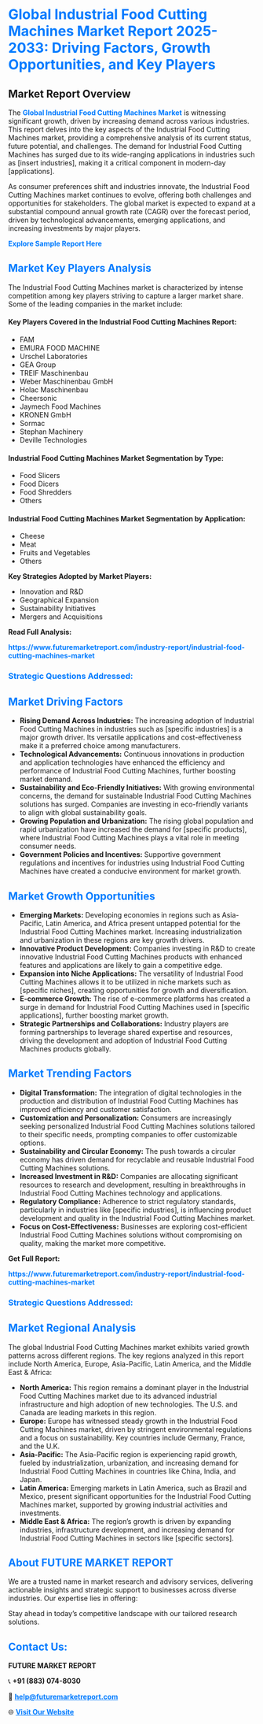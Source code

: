 <h1 style="color: #007BFF;">Global Industrial Food Cutting Machines Market Report 2025-2033: Driving Factors, Growth Opportunities, and Key Players</h1>

<section id="overview">
<h2>Market Report Overview</h2>
<p>The <a href="https://www.futuremarketreport.com/industry-report/industrial-food-cutting-machines-market" style="color: #007BFF; text-decoration: none;"><strong>Global Industrial Food Cutting Machines Market</strong></a> is witnessing significant growth, driven by increasing demand across various industries. This report delves into the key aspects of the Industrial Food Cutting Machines market, providing a comprehensive analysis of its current status, future potential, and challenges. The demand for Industrial Food Cutting Machines has surged due to its wide-ranging applications in industries such as [insert industries], making it a critical component in modern-day [applications].</p>
<p>As consumer preferences shift and industries innovate, the Industrial Food Cutting Machines market continues to evolve, offering both challenges and opportunities for stakeholders. The global market is expected to expand at a substantial compound annual growth rate (CAGR) over the forecast period, driven by technological advancements, emerging applications, and increasing investments by major players.</p>
</section>

<section id="overview">
<p><a href="https://www.futuremarketreport.com/request-sample/reportId=87499" style="color: #007BFF; text-decoration: none;"><strong>Explore Sample Report Here</strong></a></p>
</section>

<section id="key-players">
<h2 style="color: #007BFF;">Market Key Players Analysis</h2>
<p>The Industrial Food Cutting Machines market is characterized by intense competition among key players striving to capture a larger market share. Some of the leading companies in the market include:</p>
<h4>Key Players Covered in the Industrial Food Cutting Machines Report:</h4>
<ul><li>FAM</li><li>EMURA FOOD MACHINE</li><li>Urschel Laboratories</li><li>GEA Group</li><li>TREIF Maschinenbau</li><li>Weber Maschinenbau GmbH</li><li>Holac Maschinenbau</li><li>Cheersonic</li><li>Jaymech Food Machines</li><li>KRONEN GmbH</li><li>Sormac</li><li>Stephan Machinery</li><li>Deville Technologies</li></ul>
<h4>Industrial Food Cutting Machines Market Segmentation by Type:</h4>
<ul><li>Food Slicers</li><li>Food Dicers</li><li>Food Shredders</li><li>Others</li></ul>

<h4>Industrial Food Cutting Machines Market Segmentation by Application:</h4>
<ul><li>Cheese</li><li>Meat</li><li>Fruits and Vegetables</li><li>Others</li></ul>
<p><strong>Key Strategies Adopted by Market Players:</strong></p>
<ul>
<li>Innovation and R&D</li>
<li>Geographical Expansion</li>
<li>Sustainability Initiatives</li>
<li>Mergers and Acquisitions</li>
</ul>
</section>

<section>
<p><strong>Read Full Analysis: </strong></p><a href="https://www.futuremarketreport.com/industry-report/industrial-food-cutting-machines-market" style="color: #007BFF; text-decoration: none;"><strong>https://www.futuremarketreport.com/industry-report/industrial-food-cutting-machines-market</strong></a>
<h3 style="color: #007BFF;">Strategic Questions Addressed:</h3>
</section>

<section id="driving-factors">
<h2 style="color: #007BFF;">Market Driving Factors</h2>
<ul>
<li><strong>Rising Demand Across Industries:</strong> The increasing adoption of Industrial Food Cutting Machines in industries such as [specific industries] is a major growth driver. Its versatile applications and cost-effectiveness make it a preferred choice among manufacturers.</li>
<li><strong>Technological Advancements:</strong> Continuous innovations in production and application technologies have enhanced the efficiency and performance of Industrial Food Cutting Machines, further boosting market demand.</li>
<li><strong>Sustainability and Eco-Friendly Initiatives:</strong> With growing environmental concerns, the demand for sustainable Industrial Food Cutting Machines solutions has surged. Companies are investing in eco-friendly variants to align with global sustainability goals.</li>
<li><strong>Growing Population and Urbanization:</strong> The rising global population and rapid urbanization have increased the demand for [specific products], where Industrial Food Cutting Machines plays a vital role in meeting consumer needs.</li>
<li><strong>Government Policies and Incentives:</strong> Supportive government regulations and incentives for industries using Industrial Food Cutting Machines have created a conducive environment for market growth.</li>
</ul>
</section>

<section id="growth-opportunities">
<h2 style="color: #007BFF;">Market Growth Opportunities</h2>
<ul>
<li><strong>Emerging Markets:</strong> Developing economies in regions such as Asia-Pacific, Latin America, and Africa present untapped potential for the Industrial Food Cutting Machines market. Increasing industrialization and urbanization in these regions are key growth drivers.</li>
<li><strong>Innovative Product Development:</strong> Companies investing in R&D to create innovative Industrial Food Cutting Machines products with enhanced features and applications are likely to gain a competitive edge.</li>
<li><strong>Expansion into Niche Applications:</strong> The versatility of Industrial Food Cutting Machines allows it to be utilized in niche markets such as [specific niches], creating opportunities for growth and diversification.</li>
<li><strong>E-commerce Growth:</strong> The rise of e-commerce platforms has created a surge in demand for Industrial Food Cutting Machines used in [specific applications], further boosting market growth.</li>
<li><strong>Strategic Partnerships and Collaborations:</strong> Industry players are forming partnerships to leverage shared expertise and resources, driving the development and adoption of Industrial Food Cutting Machines products globally.</li>
</ul>
</section>

<section id="trending-factors">
<h2 style="color: #007BFF;">Market Trending Factors</h2>
<ul>
<li><strong>Digital Transformation:</strong> The integration of digital technologies in the production and distribution of Industrial Food Cutting Machines has improved efficiency and customer satisfaction.</li>
<li><strong>Customization and Personalization:</strong> Consumers are increasingly seeking personalized Industrial Food Cutting Machines solutions tailored to their specific needs, prompting companies to offer customizable options.</li>
<li><strong>Sustainability and Circular Economy:</strong> The push towards a circular economy has driven demand for recyclable and reusable Industrial Food Cutting Machines solutions.</li>
<li><strong>Increased Investment in R&D:</strong> Companies are allocating significant resources to research and development, resulting in breakthroughs in Industrial Food Cutting Machines technology and applications.</li>
<li><strong>Regulatory Compliance:</strong> Adherence to strict regulatory standards, particularly in industries like [specific industries], is influencing product development and quality in the Industrial Food Cutting Machines market.</li>
<li><strong>Focus on Cost-Effectiveness:</strong> Businesses are exploring cost-efficient Industrial Food Cutting Machines solutions without compromising on quality, making the market more competitive.</li>
</ul>
</section>

<section>
<p><strong>Get Full Report: </strong></p><a href="https://www.futuremarketreport.com/industry-report/industrial-food-cutting-machines-market" style="color: #007BFF; text-decoration: none;"><strong>https://www.futuremarketreport.com/industry-report/industrial-food-cutting-machines-market</strong></a>
<h3 style="color: #007BFF;">Strategic Questions Addressed:</h3>
</section>


<section id="regional-analysis">
<h2 style="color: #007BFF;">Market Regional Analysis</h2>
<p>The global Industrial Food Cutting Machines market exhibits varied growth patterns across different regions. The key regions analyzed in this report include North America, Europe, Asia-Pacific, Latin America, and the Middle East & Africa:</p>
<ul>
<li><strong>North America:</strong> This region remains a dominant player in the Industrial Food Cutting Machines market due to its advanced industrial infrastructure and high adoption of new technologies. The U.S. and Canada are leading markets in this region.</li>
<li><strong>Europe:</strong> Europe has witnessed steady growth in the Industrial Food Cutting Machines market, driven by stringent environmental regulations and a focus on sustainability. Key countries include Germany, France, and the U.K.</li>
<li><strong>Asia-Pacific:</strong> The Asia-Pacific region is experiencing rapid growth, fueled by industrialization, urbanization, and increasing demand for Industrial Food Cutting Machines in countries like China, India, and Japan.</li>
<li><strong>Latin America:</strong> Emerging markets in Latin America, such as Brazil and Mexico, present significant opportunities for the Industrial Food Cutting Machines market, supported by growing industrial activities and investments.</li>
<li><strong>Middle East & Africa:</strong> The region’s growth is driven by expanding industries, infrastructure development, and increasing demand for Industrial Food Cutting Machines in sectors like [specific sectors].</li>
</ul>
</section>

<footer>
<h2 style="color: #007BFF;">About FUTURE MARKET REPORT</h2>
<p>We are a trusted name in market research and advisory services, delivering actionable insights and strategic support to businesses across diverse industries. Our expertise lies in offering:</p>

<p>Stay ahead in today’s competitive landscape with our tailored research solutions.</p>

<h2 style="color: #007BFF;">Contact Us:</h2>
<p><strong>FUTURE MARKET REPORT</strong></p>
<p>📞 <strong>+91 (883) 074-8030</strong></p>
<p>📧 <strong><a href="mailto:help@futuremarketreport.com" style="color: #007BFF;">help@futuremarketreport.com</a></strong></p>
<p>🌐 <strong><a href="https://www.futuremarketreport.com/" style="color: #007BFF;">Visit Our Website</a></strong></p>
</footer>